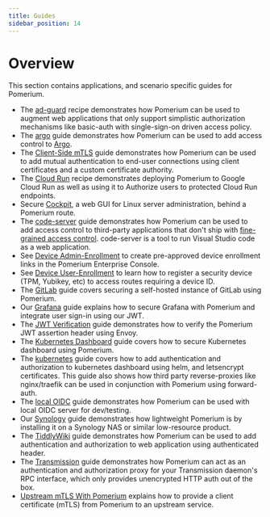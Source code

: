 ```yaml
---
title: Guides
sidebar_position: 14
---
```


# Overview

This section contains applications, and scenario specific guides for Pomerium.

- The [ad-guard](ad-guard.md) recipe demonstrates how Pomerium can be used to augment web applications that only support simplistic authorization mechanisms like basic-auth with single-sign-on driven access policy.
- The [argo](argo.md) guide demonstrates how Pomerium can be used to add access control to [Argo](https://argoproj.github.io/projects/argo).
- The [Client-Side mTLS](mtls.md) guide demonstrates how Pomerium can be used to add mutual authentication to end-user connections using client certificates and a custom certificate authority.
- The [Cloud Run](cloud-run.md) recipe demonstrates deploying Pomerium to Google Cloud Run as well as using it to Authorize users to protected Cloud Run endpoints.
- Secure [Cockpit](cockpit.md), a web GUI for Linux server administration, behind a Pomerium route.
- The [code-server](code-server.md) guide demonstrates how Pomerium can be used to add access control to third-party applications that don't ship with [fine-grained access control](https://github.com/cdr/code-server/issues/905). code-server is a tool to run Visual Studio code as a web application.
- See [Device Admin-Enrollment](admin-enroll-device.md) to create pre-approved device enrollment links in the Pomerium Enterprise Console.
- See [Device User-Enrollment](enroll-device.md) to learn how to register a security device (TPM, Yubikey, etc) to access routes requiring a device ID.
- The [GitLab](gitlab.md) guide covers securing a self-hosted instance of GitLab using Pomerium.
- Our [Grafana](grafana.md) guide explains how to secure Grafana with Pomerium and integrate user sign-in using our JWT.
- The [JWT Verification](jwt-verification.md) guide demonstrates how to verify the Pomerium JWT assertion header using Envoy.
- The [Kubernetes Dashboard](kubernetes-dashboard.md) guide covers how to secure Kubernetes dashboard using Pomerium.
- The [kubernetes](kubernetes.md) guide covers how to add authentication and authorization to kubernetes dashboard using helm, and letsencrypt certificates. This guide also shows how third party reverse-proxies like nginx/traefik can be used in conjunction with Pomerium using forward-auth.
- The [local OIDC](local-oidc.md) guide demonstrates how Pomerium can be used with local OIDC server for dev/testing.
- Our [Synology](synology.md) guide demonstrates how lightweight Pomerium is by installing it on a Synology NAS or similar low-resource product.
- The [TiddlyWiki](tiddlywiki.md) guide demonstrates how Pomerium can be used to add authentication and authorization to web application using authenticated header.
- The [Transmission](transmission.md) guide demonstrates how Pomerium can act as an authentication and authorization proxy for your Transmission daemon's RPC interface, which only provides unencrypted HTTP auth out of the box.
- [Upstream mTLS With Pomerium](upstream-mtls.md) explains how to provide a client certificate (mTLS) from Pomerium to an upstream service.
